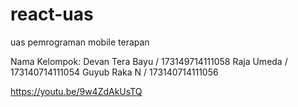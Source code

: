 # react-uas
uas pemrograman mobile terapan

Nama Kelompok:
Devan Tera Bayu / 173149714111058
Raja Umeda / 173140714111054
Guyub Raka N / 173140714111056


https://youtu.be/9w4ZdAkUsTQ
